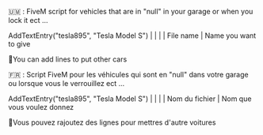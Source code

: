 🇺🇲 : FiveM script for vehicles that are in "null" in your garage or when you lock it ect ...

AddTextEntry("tesla895", "Tesla Model S") | | | | File name | Name you want to give

📍You can add lines to put other cars

🇫🇷 : Script FiveM pour les véhicules qui sont en "null" dans votre garage ou lorsque vous le verrouillez ect ...

AddTextEntry("tesla895", "Tesla Model S") | | | | Nom du fichier | Nom que vous voulez donnez

📍Vous pouvez rajoutez des lignes pour mettres d'autre voitures
